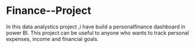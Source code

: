 # Finance--Project
In this data analystics project ,i have build a personalfinance dashboard in power BI. This project can be useful to anyone who wants to track personal expenses, income and financial goals.

